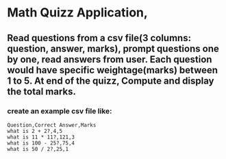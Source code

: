 # Math Quizz Application,
## Read questions from a csv file(3 columns: question, answer, marks), prompt questions one by one, read answers from user. Each question would have specific weightage(marks) between 1 to 5. At end of the quizz, Compute and display the total marks.
### create an example csv file like:
```
Question,Correct Answer,Marks
what is 2 + 2?,4,5
what is 11 * 11?,121,3
what is 100 - 25?,75,4
what is 50 / 2?,25,1

```
